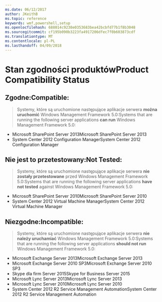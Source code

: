 ```yaml
---
ms.date: 06/12/2017
author: JKeithB
ms.topic: reference
keywords: wmf,powershell,setup
ms.openlocfilehash: 688014c9238e0353683bea42bcbfd77b1f8b3048
ms.sourcegitcommit: cf195b090b3223fa4917206dfec7f0b603873cdf
ms.translationtype: MT
ms.contentlocale: pl-PL
ms.lasthandoff: 04/09/2018
---
```

# <a name="product-compatibility-status"></a><span data-ttu-id="ef513-102">Stan zgodności produktów</span><span class="sxs-lookup"><span data-stu-id="ef513-102">Product Compatibility Status</span></span>

## <a name="compatible"></a><span data-ttu-id="ef513-103">Zgodne:</span><span class="sxs-lookup"><span data-stu-id="ef513-103">Compatible:</span></span>
> <span data-ttu-id="ef513-104">Systemy, które są uruchomione następujące aplikacje serwera **można uruchomić** Windows Management Framework 5.0:</span><span class="sxs-lookup"><span data-stu-id="ef513-104">Systems that are running the following server applications **can run** Windows Management Framework 5.0:</span></span>

- <span data-ttu-id="ef513-105">Microsoft SharePoint Server 2013</span><span class="sxs-lookup"><span data-stu-id="ef513-105">Microsoft SharePoint Server 2013</span></span>
- <span data-ttu-id="ef513-106">System Center 2012 Configuration Manager</span><span class="sxs-lookup"><span data-stu-id="ef513-106">System Center 2012 Configuration Manager</span></span>

## <a name="not-tested"></a><span data-ttu-id="ef513-107">Nie jest to przetestowany:</span><span class="sxs-lookup"><span data-stu-id="ef513-107">Not Tested:</span></span>
> <span data-ttu-id="ef513-108">Systemy, które są uruchomione następujące aplikacje serwera **nie zostały przetestowane** przed Windows Management Framework 5.0:</span><span class="sxs-lookup"><span data-stu-id="ef513-108">Systems that are running the following server applications **have not tested** against Windows Management Framework 5.0:</span></span>

- <span data-ttu-id="ef513-109">Microsoft SharePoint Server 2010</span><span class="sxs-lookup"><span data-stu-id="ef513-109">Microsoft SharePoint Server 2010</span></span>
- <span data-ttu-id="ef513-110">System Center 2012 Virtual Machine Manager</span><span class="sxs-lookup"><span data-stu-id="ef513-110">System Center 2012 Virtual Machine Manager</span></span>

## <a name="incompatible"></a><span data-ttu-id="ef513-111">Niezgodne:</span><span class="sxs-lookup"><span data-stu-id="ef513-111">Incompatible:</span></span>
> <span data-ttu-id="ef513-112">Systemy, które są uruchomione następujące aplikacje serwera **nie należy uruchamiać** Windows Management Framework 5.0:</span><span class="sxs-lookup"><span data-stu-id="ef513-112">Systems that are running the following server applications **should not run** Windows Management Framework 5.0:</span></span>

- <span data-ttu-id="ef513-113">Microsoft Exchange Server 2013</span><span class="sxs-lookup"><span data-stu-id="ef513-113">Microsoft Exchange Server 2013</span></span>
- <span data-ttu-id="ef513-114">Microsoft Exchange Server 2010 SP3</span><span class="sxs-lookup"><span data-stu-id="ef513-114">Microsoft Exchange Server 2010 SP3</span></span>
- <span data-ttu-id="ef513-115">Skype dla firm Server 2015</span><span class="sxs-lookup"><span data-stu-id="ef513-115">Skype for Business Server 2015</span></span>
- <span data-ttu-id="ef513-116">Microsoft Lync Server 2013</span><span class="sxs-lookup"><span data-stu-id="ef513-116">Microsoft Lync Server 2013</span></span>
- <span data-ttu-id="ef513-117">Microsoft Lync Server 2010</span><span class="sxs-lookup"><span data-stu-id="ef513-117">Microsoft Lync Server 2010</span></span>
- <span data-ttu-id="ef513-118">System Center 2012 R2 Service Management Automation</span><span class="sxs-lookup"><span data-stu-id="ef513-118">System Center 2012 R2 Service Management Automation</span></span>
